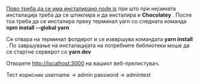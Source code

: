 [Прво треба да се има инсталирано node.js](https://nodejs.org/en/download/) при што при нејзината инсталација треба да се штиклира и да инсталира и **Chocolatey** .
После тоа треба да се инсталира преку терминал yarn со следната команда **npm install --global yarn**

Се отвара на терминал фолдерот и се изввршува командата **yarn install** .
По завршување на инсталацијата на потребните библиотеки моше да се стартне серверот со 
**yarn dev**

Отворете [http://localhost:3000](http://localhost:3000) на вашиот веб-прелистувач.



Тест корисник
username -> admin
password -> admintest
